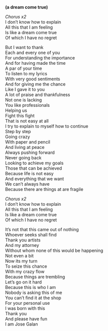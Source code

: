 **(a dream come true)**

_Chorus x2_  
I don’t know how to explain  
All this that I am feeling  
Is like a dream come true  
Of which I have no regret

But I want to thank  
Each and every one of you  
For understanding the importance  
And for having made the time  
A par of your time  
To listen to my lyrics  
With very good sentiments  
And for giving me the chance  
Like I gave it to you  
A lot of praise and thankfulness  
Not one is lacking  
You like professionals  
Helping us  
Fight this fight  
That is not easy at all  
I try to explain to myself how to continue  
Step by step  
Going crazy  
With paper and pencil  
And living at peace  
Always pushing forward  
Never going back  
Looking to achieve my goals  
Those that can be achieved  
Because life is not easy  
And everything that we want  
We can’t always have  
Because there are things at are fragile

_Chorus x2_  
I don’t know how to explain  
All this that I am feeling  
Is like a dream come true  
Of which I have no regret

It’s not that this came out of nothing  
Whoever seeks shall find  
Thank you artists  
And my attorney  
Without whom none of this would be happening  
Not even a bit  
Now its my turn  
To seize this chance  
With my crazy flow  
Because things are trembling  
Let’s go on it hard  
Because this is who I am  
Nobody is asking this of me  
You can’t find it at the shop  
For your personal use  
I was born with this  
Thank you  
And please have fun  
I am Jose Galan
